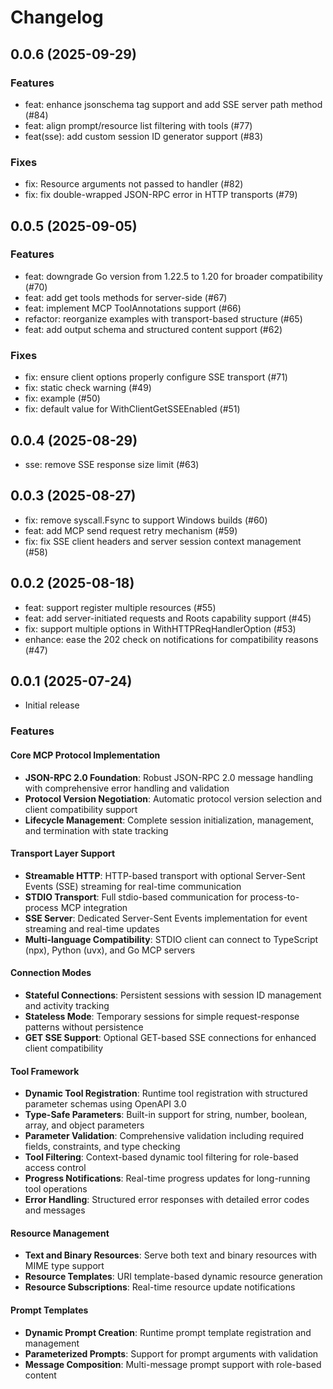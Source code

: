 # Changelog

## 0.0.6 (2025-09-29)

### Features
- feat: enhance jsonschema tag support and add SSE server path method (#84)
- feat: align prompt/resource list filtering with tools (#77)
- feat(sse): add custom session ID generator support (#83)

### Fixes
- fix: Resource arguments not passed to handler (#82)
- fix: fix double-wrapped JSON-RPC error in HTTP transports (#79)

## 0.0.5 (2025-09-05)

### Features
- feat: downgrade Go version from 1.22.5 to 1.20 for broader compatibility (#70)
- feat: add get tools methods for server-side (#67)
- feat: implement MCP ToolAnnotations support (#66)
- refactor: reorganize examples with transport-based structure (#65)
- feat: add output schema and structured content support (#62)

### Fixes
- fix: ensure client options properly configure SSE transport (#71)
- fix: static check warning (#49)
- fix: example (#50)
- fix: default value for WithClientGetSSEEnabled (#51)

## 0.0.4 (2025-08-29)

- sse: remove SSE response size limit (#63)

## 0.0.3 (2025-08-27)

- fix: remove syscall.Fsync to support Windows builds (#60)
- feat: add MCP send request retry mechanism (#59)
- fix: fix SSE client headers and server session context management (#58)

## 0.0.2 (2025-08-18)

- feat: support register multiple resources (#55)
- feat: add server-initiated requests and Roots capability support (#45)
- fix: support multiple options in WithHTTPReqHandlerOption (#53)
- enhance: ease the 202 check on notifications for compatibility reasons (#47)

## 0.0.1 (2025-07-24)

- Initial release

### Features

#### Core MCP Protocol Implementation
- **JSON-RPC 2.0 Foundation**: Robust JSON-RPC 2.0 message handling with comprehensive error handling and validation
- **Protocol Version Negotiation**: Automatic protocol version selection and client compatibility support
- **Lifecycle Management**: Complete session initialization, management, and termination with state tracking

#### Transport Layer Support
- **Streamable HTTP**: HTTP-based transport with optional Server-Sent Events (SSE) streaming for real-time communication
- **STDIO Transport**: Full stdio-based communication for process-to-process MCP integration
- **SSE Server**: Dedicated Server-Sent Events implementation for event streaming and real-time updates
- **Multi-language Compatibility**: STDIO client can connect to TypeScript (npx), Python (uvx), and Go MCP servers

#### Connection Modes
- **Stateful Connections**: Persistent sessions with session ID management and activity tracking
- **Stateless Mode**: Temporary sessions for simple request-response patterns without persistence
- **GET SSE Support**: Optional GET-based SSE connections for enhanced client compatibility

#### Tool Framework
- **Dynamic Tool Registration**: Runtime tool registration with structured parameter schemas using OpenAPI 3.0
- **Type-Safe Parameters**: Built-in support for string, number, boolean, array, and object parameters
- **Parameter Validation**: Comprehensive validation including required fields, constraints, and type checking
- **Tool Filtering**: Context-based dynamic tool filtering for role-based access control
- **Progress Notifications**: Real-time progress updates for long-running tool operations
- **Error Handling**: Structured error responses with detailed error codes and messages

#### Resource Management
- **Text and Binary Resources**: Serve both text and binary resources with MIME type support
- **Resource Templates**: URI template-based dynamic resource generation
- **Resource Subscriptions**: Real-time resource update notifications

#### Prompt Templates
- **Dynamic Prompt Creation**: Runtime prompt template registration and management
- **Parameterized Prompts**: Support for prompt arguments with validation
- **Message Composition**: Multi-message prompt support with role-based content

